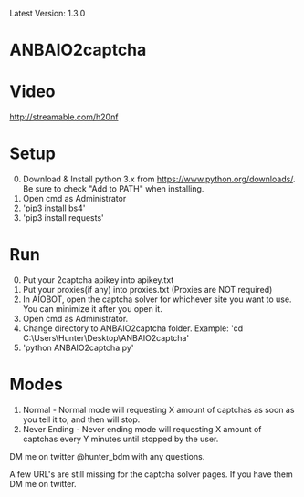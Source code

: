 Latest Version: 1.3.0

# ANBAIO2captcha

# Video
http://streamable.com/h20nf

# Setup

0. Download & Install python 3.x from https://www.python.org/downloads/. Be sure to check "Add to PATH" when installing.
1. Open cmd as Administrator
2. 'pip3 install bs4'
3. 'pip3 install requests'

# Run

0. Put your 2captcha apikey into apikey.txt
1. Put your proxies(if any) into proxies.txt (Proxies are NOT required)
2. In AIOBOT, open the captcha solver for whichever site you want to use. You can minimize it after you open it.
3. Open cmd as Administrator.
4. Change directory to ANBAIO2captcha folder. Example: 'cd C:\Users\Hunter\Desktop\ANBAIO2captcha'
5. 'python ANBAIO2captcha.py'

# Modes
1. Normal - Normal mode will requesting X amount of captchas as soon as you tell it to, and then will stop.
2. Never Ending - Never ending mode will requesting X amount of captchas every Y minutes until stopped by the user.

DM me on twitter @hunter_bdm with any questions.

A few URL's are still missing for the captcha solver pages. If you have them DM me on twitter.